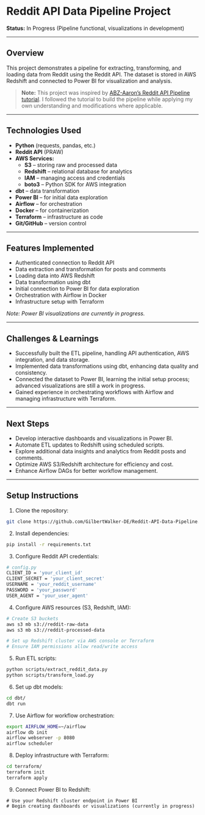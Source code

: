 # Reddit API Data Pipeline Project

**Status:** In Progress (Pipeline functional, visualizations in development)

---

## Overview

This project demonstrates a pipeline for extracting, transforming, and loading data from Reddit using the Reddit API. The dataset is stored in AWS Redshift and connected to Power BI for visualization and analysis.

> **Note:** This project was inspired by [ABZ-Aaron’s Reddit API Pipeline tutorial](https://github.com/ABZ-Aaron/reddit-api-pipeline/tree/master/instructions). I followed the tutorial to build the pipeline while applying my own understanding and modifications where applicable.

---

## Technologies Used

- **Python** (requests, pandas, etc.)
- **Reddit API** (PRAW)
- **AWS Services:**
  - **S3** – storing raw and processed data
  - **Redshift** – relational database for analytics
  - **IAM** – managing access and credentials
  - **boto3** – Python SDK for AWS integration
- **dbt** – data transformation
- **Power BI** – for initial data exploration
- **Airflow** – for orchestration
- **Docker** – for containerization
- **Terraform** – infrastructure as code
- **Git/GitHub** – version control

---

## Features Implemented

- Authenticated connection to Reddit API
- Data extraction and transformation for posts and comments
- Loading data into AWS Redshift
- Data transformation using dbt
- Initial connection to Power BI for data exploration
- Orchestration with Airflow in Docker
- Infrastructure setup with Terraform

*Note: Power BI visualizations are currently in progress.*

---

## Challenges & Learnings

- Successfully built the ETL pipeline, handling API authentication, AWS integration, and data storage.
- Implemented data transformations using dbt, enhancing data quality and consistency.
- Connected the dataset to Power BI, learning the initial setup process; advanced visualizations are still a work in progress.
- Gained experience in orchestrating workflows with Airflow and managing infrastructure with Terraform.

---

## Next Steps

- Develop interactive dashboards and visualizations in Power BI.
- Automate ETL updates to Redshift using scheduled scripts.
- Explore additional data insights and analytics from Reddit posts and comments.
- Optimize AWS S3/Redshift architecture for efficiency and cost.
- Enhance Airflow DAGs for better workflow management.

---

## Setup Instructions

1. Clone the repository:

```bash
git clone https://github.com/GilbertWalker-DE/Reddit-API-Data-Pipeline.git
```
2.  Install dependencies:

```bash
pip install -r requirements.txt
```

3.  Configure Reddit API credentials:

```bash
# config.py
CLIENT_ID = 'your_client_id'
CLIENT_SECRET = 'your_client_secret'
USERNAME = 'your_reddit_username'
PASSWORD = 'your_password'
USER_AGENT = 'your_user_agent'
```

4.  Configure AWS resources (S3, Redshift, IAM):

```bash
# Create S3 buckets
aws s3 mb s3://reddit-raw-data
aws s3 mb s3://reddit-processed-data

# Set up Redshift cluster via AWS console or Terraform
# Ensure IAM permissions allow read/write access
```

5.  Run ETL scripts:

```bash
python scripts/extract_reddit_data.py
python scripts/transform_load.py
```

6.  Set up dbt models:

```bash
cd dbt/
dbt run
```

7.  Use Airflow for workflow orchestration:

```bash
export AIRFLOW_HOME=~/airflow
airflow db init
airflow webserver -p 8080
airflow scheduler
```

8.  Deploy infrastructure with Terraform:

```bash
cd terraform/
terraform init
terraform apply
```

9.  Connect Power BI to Redshift:

```text
# Use your Redshift cluster endpoint in Power BI
# Begin creating dashboards or visualizations (currently in progress)
```
